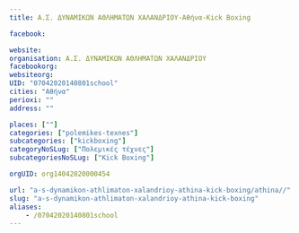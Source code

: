```yaml
---
title: Α.Σ. ΔΥΝΑΜΙΚΩΝ ΑΘΛΗΜΑΤΩΝ ΧΑΛΑΝΔΡΙΟΥ-Αθήνα-Kick Boxing

facebook:

website:
organisation: Α.Σ. ΔΥΝΑΜΙΚΩΝ ΑΘΛΗΜΑΤΩΝ ΧΑΛΑΝΔΡΙΟΥ
facebookorg:
websiteorg:
UID: "07042020140801school"
cities: "Αθήνα"
perioxi: ""
address: ""

places: [""]
categories: ["polemikes-texnes"]
subcategories: ["kickboxing"]
categoryNoSLug: ["Πολεμικές τέχνες"]
subcategoriesNoSLug: ["Kick Boxing"]

orgUID: org14042020000454

url: "a-s-dynamikon-athlimaton-xalandrioy-athina-kick-boxing/athina//"
slug: "a-s-dynamikon-athlimaton-xalandrioy-athina-kick-boxing"
aliases:
    - /07042020140801school
---
```





